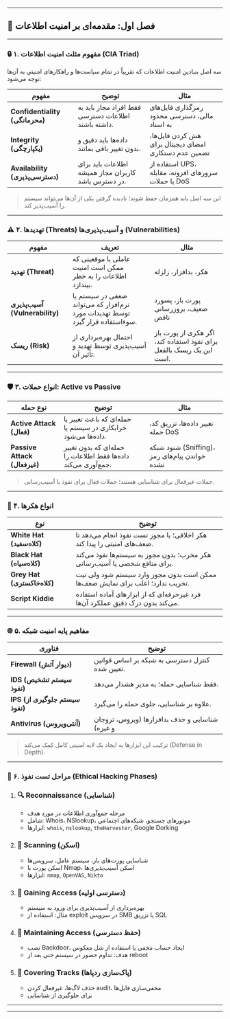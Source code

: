 
---

## 🧠 فصل اول: مقدمه‌ای بر امنیت اطلاعات

---

### 🔒 ۱. **مفهوم مثلث امنیت اطلاعات (CIA Triad)**

سه اصل بنیادین امنیت اطلاعات که تقریباً در تمام سیاست‌ها و راهکارهای امنیتی به آن‌ها توجه می‌شود:

| مفهوم                           | توضیح                                               | مثال                                                  |
| ------------------------------- | --------------------------------------------------- | ----------------------------------------------------- |
| **Confidentiality (محرمانگی)**  | فقط افراد مجاز باید به اطلاعات دسترسی داشته باشند.  | رمزگذاری فایل‌های مالی، دسترسی محدود به اسناد         |
| **Integrity (یکپارچگی)**        | داده‌ها باید دقیق و بدون تغییر باقی بمانند.         | هش کردن فایل‌ها، امضای دیجیتال برای تضمین عدم دستکاری |
| **Availability (دسترسی‌پذیری)** | اطلاعات باید برای کاربران مجاز همیشه در دسترس باشد. | استفاده از UPS، سرورهای افزونه، مقابله با حملات DoS   |

> این سه اصل باید همزمان حفظ شوند؛ نادیده گرفتن یکی از آن‌ها می‌تواند سیستم را آسیب‌پذیر کند.

---

### ⚠️ ۲. **تهدیدها (Threats) و آسیب‌پذیری‌ها (Vulnerabilities)**

| مفهوم                          | تعریف                                                                          | مثال                                                                |
| ------------------------------ | ------------------------------------------------------------------------------ | ------------------------------------------------------------------- |
| **تهدید (Threat)**             | عاملی یا موقعیتی که ممکن است امنیت اطلاعات را به خطر بیندازد.                  | هکر، بدافزار، زلزله                                                 |
| **آسیب‌پذیری (Vulnerability)** | ضعفی در سیستم یا نرم‌افزار که می‌تواند توسط تهدیدات مورد سوءاستفاده قرار گیرد. | پورت باز، پسورد ضعیف، بروزرسانی ناقص                                |
| **ریسک (Risk)**                | احتمال بهره‌برداری از آسیب‌پذیری توسط تهدید و تأثیر آن.                        | اگر هکری از پورت باز برای نفوذ استفاده کند، این یک ریسک بالفعل است. |

---

### 🛡 ۳. **انواع حملات: Active vs Passive**

| نوع حمله                     | توضیح                                                         | مثال                                           |
| ---------------------------- | ------------------------------------------------------------- | ---------------------------------------------- |
| **Active Attack (فعال)**     | حمله‌ای که باعث تغییر یا خرابکاری در سیستم یا داده‌ها می‌شود. | تغییر داده‌ها، تزریق کد، حمله DoS              |
| **Passive Attack (غیرفعال)** | حمله‌ای که بدون تغییر داده‌ها فقط اطلاعات را جمع‌آوری می‌کند. | شنود شبکه (Sniffing)، خواندن پیام‌های رمز نشده |

> حملات غیرفعال برای شناسایی هستند؛ حملات فعال برای نفوذ یا آسیب‌رسانی.

---

### 👤 ۴. **انواع هکرها**

| نوع                         | توضیح                                                                          |
| --------------------------- | ------------------------------------------------------------------------------ |
| **White Hat (کلاه‌سفید)**   | هکر اخلاقی؛ با مجوز تست نفوذ انجام می‌دهد تا ضعف‌های امنیتی را پیدا کند.       |
| **Black Hat (کلاه‌سیاه)**   | هکر مخرب؛ بدون مجوز به سیستم‌ها نفوذ می‌کند برای منافع شخصی یا آسیب‌رسانی.     |
| **Grey Hat (کلاه‌خاکستری)** | ممکن است بدون مجوز وارد سیستم شود ولی نیت تخریب ندارد؛ اغلب برای نمایش ضعف‌ها. |
| **Script Kiddie**           | فرد غیرحرفه‌ای که از ابزارهای آماده استفاده می‌کند بدون درک دقیق عملکرد آن‌ها. |

---

### 🌐 ۵. **مفاهیم پایه امنیت شبکه**

| فناوری                          | توضیح                                          |
| ------------------------------- | ---------------------------------------------- |
| **Firewall (دیوار آتش)**        | کنترل دسترسی به شبکه بر اساس قوانین تعیین شده. |
| **IDS (سیستم تشخیص نفوذ)**      | فقط شناسایی حمله؛ به مدیر هشدار می‌دهد.        |
| **IPS (سیستم جلوگیری از نفوذ)** | علاوه بر شناسایی، جلوی حمله را می‌گیرد.        |
| **Antivirus (آنتی‌ویروس)**      | شناسایی و حذف بدافزارها (ویروس، تروجان و غیره) |

> ترکیب این ابزارها به ایجاد یک لایه امنیتی کامل کمک می‌کند (Defense in Depth).

---

### 🧪 ۶. **مراحل تست نفوذ (Ethical Hacking Phases)**

1. ### 🔍 Reconnaissance (شناسایی)

   * مرحله جمع‌آوری اطلاعات در مورد هدف
   * شامل: Whois، NSlookup، موتورهای جستجو، شبکه‌های اجتماعی
   * ابزارها: `whois`, `nslookup`, `theHarvester`, Google Dorking

2. ### 📡 Scanning (اسکن)

   * شناسایی پورت‌های باز، سیستم عامل، سرویس‌ها
   * اسکن پورت با Nmap، اسکن آسیب‌پذیری‌ها
   * ابزارها: `nmap`, `OpenVAS`, `Nikto`

3. ### 🚪 Gaining Access (دسترسی اولیه)

   * بهره‌برداری از آسیب‌پذیری برای ورود به سیستم
   * مثال: استفاده از exploit در سرویس SMB یا تزریق SQL

4. ### 🔁 Maintaining Access (حفظ دسترسی)

   * نصب Backdoor، ایجاد حساب مخفی یا استفاده از شل معکوس
   * هدف: تداوم حضور در سیستم حتی بعد از reboot

5. ### 🧹 Covering Tracks (پاک‌سازی ردپاها)

   * حذف لاگ‌ها، غیرفعال کردن audit، مخفی‌سازی فایل‌ها
   * برای جلوگیری از شناسایی

---



---


